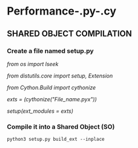 # Performance-.py-.cy

## SHARED OBJECT COMPILATION

### Create a file named setup.py

*from os import lseek*

*from distutils.core import setup, Extension*

*from Cython.Build import cythonize*

*exts = (cythonize("*File_name*.pyx"))*

*setup(ext_modules = exts)*

### Compile it into a Shared Object (SO)

`python3 setup.py build_ext --inplace`
